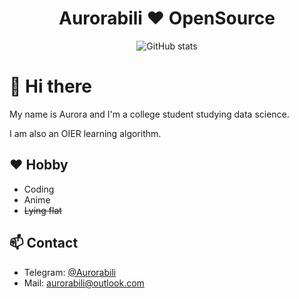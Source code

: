  <div align="center">
 <h1 align="center">Aurorabili ❤ OpenSource</h1>
 
  <img src="https://github-readme-stats.vercel.app/api?username=Aurorabili&layout=compact&hide=html&title_color=CC88BB&text_color=885566&bg_color=20,F2FBFF,E6F8FF,FFE6EB,FFF2F5" align="center" alt="GitHub stats" />
 
</div>


# 👋 Hi there

My name is Aurora and I'm a college student studying data science.

I am also an OIER learning algorithm.

## ❤️ Hobby
- Coding
- Anime
- ~~Lying flat~~

## 📫 Contact
- Telegram: [@Aurorabili](https://t.me/Aurorabili)
- Mail: aurorabili@outlook.com
